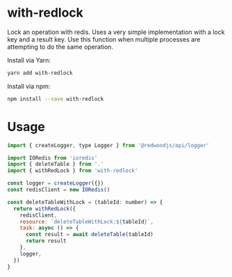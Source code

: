 # with-redlock

Lock an operation with redis. Uses a very simple implementation with a lock key and a result key. Use this function when multiple processes are attempting to do the same operation.

Install via Yarn:

```bash
yarn add with-redlock
```

Install via npm:

```bash
npm install --save with-redlock
```

# Usage

```javascript
import { createLogger, type Logger } from '@redwoodjs/api/logger'

import IORedis from 'ioredis'
import { deleteTable } from '.'
import { withRedLock } from 'with-redlock'

const logger = createLogger({})
const redisClient = new IORedis()

const deleteTableWithLock = (tableId: number) => {
  return withRedLock({
    redisClient,
    resource: `deleteTableWithLock:${tableId}`,
    task: async () => {
      const result = await deleteTable(tableId)
      return result
    },
    logger,
  })
}
```
